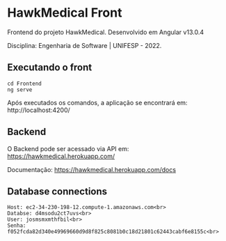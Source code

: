 # HawkMedical Front
Frontend do projeto HawkMedical. Desenvolvido em Angular v13.0.4


Disciplina: Engenharia de Software | UNIFESP - 2022. 

## Executando o front
```
cd Frontend
ng serve
```

Após executados os comandos, a aplicação se encontrará em: http://localhost:4200/

## Backend

O Backend pode ser acessado via API em:
https://hawkmedical.herokuapp.com/

Documentação: https://hawkmedical.herokuapp.com/docs

## Database connections
```
Host: ec2-34-230-198-12.compute-1.amazonaws.com<br>
Databse: d4msodu2ct7uvs<br>
User: josmsmxmthfbil<br>
Senha: f052fcda82d340e49969660d9d8f825c8081b0c18d21801c62443cabf6e8155c<br>
```